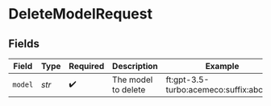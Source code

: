 # DeleteModelRequest


## Fields

| Field                                  | Type                                   | Required                               | Description                            | Example                                |
| -------------------------------------- | -------------------------------------- | -------------------------------------- | -------------------------------------- | -------------------------------------- |
| `model`                                | *str*                                  | :heavy_check_mark:                     | The model to delete                    | ft:gpt-3.5-turbo:acemeco:suffix:abc123 |
